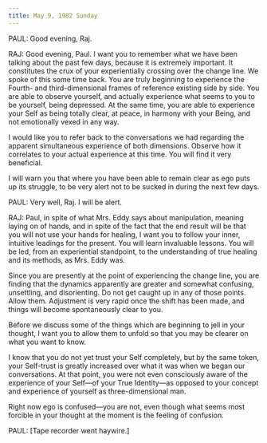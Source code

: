 ```yaml
---
title: May 9, 1982 Sunday 
---
```


PAUL: Good evening, Raj.

RAJ: Good evening, Paul. I want you to remember what we have been talking about
the past few days, because it is extremely important. It constitutes the crux
of your experientially crossing over the change line. We spoke of this some
time back. You are truly beginning to experience the Fourth- and
third-dimensional frames of reference existing side by side. You are able to
observe yourself, and actually experience what seems to you to be yourself,
being depressed. At the same time, you are able to experience your Self as
being totally clear, at peace, in harmony with your Being, and not emotionally
vexed in any way.

I would like you to refer back to the conversations we had regarding the
apparent simultaneous experience of both dimensions. Observe how it correlates
to your actual experience at this time. You will find it very beneficial.

I will warn you that where you have been able to remain clear as ego puts up
its struggle, to be very alert not to be sucked in during the next few days.

PAUL: Very well, Raj. I will be alert.

RAJ: Paul, in spite of what Mrs. Eddy says about manipulation, meaning laying
on of hands, and in spite of the fact that the end result will be that you will
not use your hands for healing, I want you to follow your inner, intuitive
leadings for the present. You will learn invaluable lessons. You will be led,
from an experiential standpoint, to the understanding of true healing and its
methods, as Mrs. Eddy was.

Since you are presently at the point of experiencing the change line, you are
finding that the dynamics apparently are greater and somewhat confusing,
unsettling, and disorienting. Do not get caught up in any of those points.
Allow them. Adjustment is very rapid once the shift has been made, and things
will become spontaneously clear to you.

Before we discuss some of the things which are beginning to jell in your
thought, I want you to allow them to unfold so that you may be clearer on what
you want to know.

I know that you do not yet trust your Self completely, but by the same token,
your Self-trust is greatly increased over what it was when we began our
conversations. At that point, you were not even consciously aware of the
experience of your Self—of your True Identity—as opposed to your concept and
experience of yourself as three-dimensional man.

Right now ego is confused—you are not, even though what seems most forcible in
your thought at the moment is the feeling of confusion.

PAUL: [Tape recorder went haywire.]



